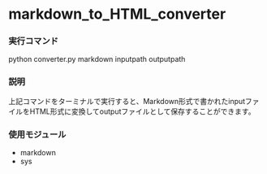 # markdown_to_HTML_converter

### 実行コマンド
python converter.py markdown inputpath outputpath
### 説明
上記コマンドをターミナルで実行すると、Markdown形式で書かれたinputファイルをHTML形式に変換してoutputファイルとして保存することができます。
### 使用モジュール
- markdown
- sys
